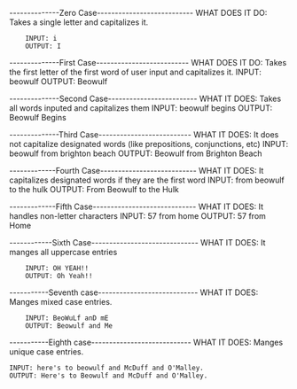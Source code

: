 --------------Zero Case---------------------------
WHAT DOES IT DO:
Takes a single letter and capitalizes it.

        INPUT: i
        OUTPUT: I



--------------First Case--------------------------
WHAT DOES IT DO:
Takes the first letter of the first word of user input and capitalizes it.
        INPUT: beowulf
        OUTPUT: Beowulf

--------------Second Case-------------------------
WHAT IT DOES:
Takes all words inputed and capitalizes them
        INPUT: beowulf begins
        OUTPUT: Beowulf Begins

--------------Third Case--------------------------
WHAT IT DOES:
It does not capitalize designated words (like prepositions, conjunctions, etc)
        INPUT: beowulf from brighton beach
        OUTPUT: Beowulf from Brighton Beach

-------------Fourth Case---------------------------
WHAT IT DOES:
It capitalizes designated words if they are the first word
        INPUT: from beowulf to the hulk
        OUTPUT: From Beowulf to the Hulk

-------------Fifth Case-----------------------------
WHAT IT DOES:
It handles non-letter characters
        INPUT: 57 from home
        OUTPUT: 57 from Home

------------Sixth Case------------------------------
WHAT IT DOES:
It manges all uppercase entries

        INPUT: OH YEAH!!
        OUTPUT: Oh Yeah!!

-----------Seventh case----------------------------
WHAT IT DOES:
Manges mixed case entries.

        INPUT: BeoWuLf anD mE
        OUTPUT: Beowulf and Me

-----------Eighth case----------------------------
WHAT IT DOES:
Manges unique case entries.

    INPUT: here's to beowulf and McDuff and O'Malley.
    OUTPUT: Here's to Beowulf and McDuff and O'Malley.
